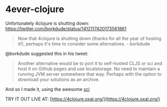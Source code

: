 # 4ever-clojure

Unfortunately 4clojure is shutting down: https://twitter.com/borkdude/status/1412117420173561861

> Now that 4clojure is shutting down (thanks for all the year of hosting it!),
> perhaps it's time to consider some alternatives. - borkdude

@borkdude suggested this in his tweet:

> Another alternative would be to port it to self-hosted CLJS or sci and host it
> on Github pages and use localstorage. No need to maintain a running JVM server
> somewhere that way. Perhaps with the option to download your solutions as an
> archive.

And so I made it, using the awesome [sci](https://github.com/borkdude/sci)

TRY IT OUT LIVE AT: [https://4clojure.oxal.org/](https://4clojure.oxal.org/)
